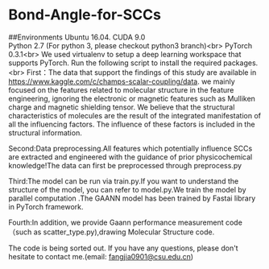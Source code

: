 # Bond-Angle-for-SCCs

##Environments
Ubuntu 16.04. 
CUDA 9.0  
Python 2.7 (For python 3, please checkout python3 branch)\<br>
PyTorch 0.3.1\<br>
We used virtualenv to setup a deep learning workspace that supports PyTorch. Run the following script to install the required packages.\<br>
First：The data that support the findings of this study are available in https://www.kaggle.com/c/champs-scalar-coupling/data. we mainly focused on the features related to molecular structure in the feature engineering, ignoring the electronic or magnetic features such as Mulliken charge and magnetic shielding tensor. We believe that the structural characteristics of molecules are the result of the integrated manifestation of all the influencing factors. The influence of these factors is included in the structural information.

Second:Data preprocessing.All features which potentially influence SCCs are extracted and engineered with the guidance of prior physicochemical knowledge!The data can first be preprocessed through preprocess.py

Third:The model can be run via train.py.If you want to understand the structure of the model, you can refer to model.py.We train the model by parallel computation
.The GAANN model has been trained by Fastai library in PyTorch framework.

Fourth:In addition, we provide Gaann performance measurement code（such as scatter_type.py),drawing Molecular Structure code.

The code is being sorted out. If you have any questions, please don't hesitate to contact me.(email: fangjia0901@csu.edu.cn)
